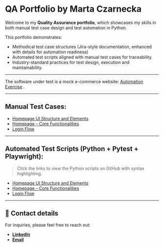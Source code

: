 # QA Portfolio by Marta Czarnecka

Welcome to my **Quality Assurance portfolio**, which showcases my skills in both manual test case design and test automation in Python.


This portfolio demonstrates:
- Methodical test case structures (Jira-style documentation, enhanced with details for automation readiness)
- Automated test scripts aligned with manual test cases for traceability.
- Industry-standard practices for test design, execution and maintainability.

---

The software under test is a mock e-commerce website: [Automation Exercise](https://www.automationexercise.com/) .

---

## Manual Test Cases:
- [Homepage UI Structure and Elements](manual/TC_HOME_UI_001.md)
- [Homepage – Core Functionalities](manual/TC_FUNC_HOME_001.md)
- [Login Flow](manual/TC_LOGIN_001.md)

---

## Automated Test Scripts (Python + Pytest + Playwright):

> Click the links to view the Python scripts on GitHub with syntax highlighting.

- [Homepage UI Structure and Elements](https://github.com/thewaspcat/qa-portfolio-sample/blob/main/docs/automation/test_tc_home_ui_001.md)
- [Homepage – Core Functionalities](https://github.com/thewaspcat/qa-portfolio-sample/blob/main/docs/automation/test_tc_func_home_001.md)
- [Login Flow](https://github.com/thewaspcat/qa-portfolio-sample/blob/main/docs/automation/test_tc_login_001.md)

---

## 📩 Contact details

For inquiries, please feel free to reach out:  

- [**LinkedIn**](www.linkedin.com/in/marta-czarnecka-40406878) 
- [**Email**](martaczarneckaqa@gmail.com)
